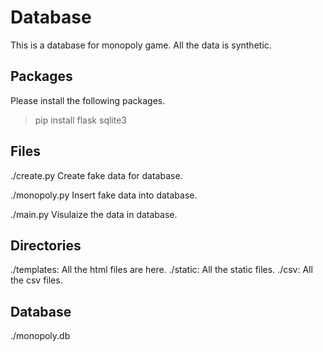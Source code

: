 # Database
This is a database for monopoly game. All the data is synthetic.

## Packages
Please install the following packages.

>pip install flask sqlite3

## Files
  ./create.py
  Create fake data for database.
  
  ./monopoly.py
  Insert fake data into database.
  
  ./main.py
  Visulaize the data in database.

## Directories
  ./templates: All the html files are here.
  ./static: All the static files.
  ./csv: All the csv files.

## Database
  ./monopoly.db
